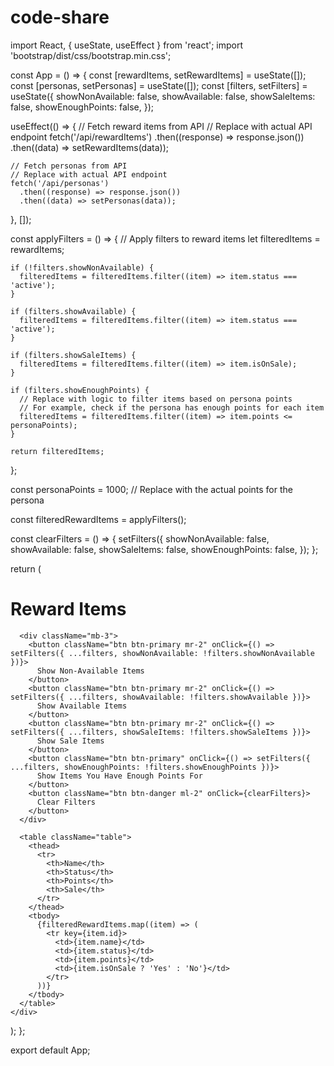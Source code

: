 # code-share
import React, { useState, useEffect } from 'react';
import 'bootstrap/dist/css/bootstrap.min.css';

const App = () => {
  const [rewardItems, setRewardItems] = useState([]);
  const [personas, setPersonas] = useState([]);
  const [filters, setFilters] = useState({
    showNonAvailable: false,
    showAvailable: false,
    showSaleItems: false,
    showEnoughPoints: false,
  });

  useEffect(() => {
    // Fetch reward items from API
    // Replace with actual API endpoint
    fetch('/api/rewardItems')
      .then((response) => response.json())
      .then((data) => setRewardItems(data));

    // Fetch personas from API
    // Replace with actual API endpoint
    fetch('/api/personas')
      .then((response) => response.json())
      .then((data) => setPersonas(data));
  }, []);

  const applyFilters = () => {
    // Apply filters to reward items
    let filteredItems = rewardItems;

    if (!filters.showNonAvailable) {
      filteredItems = filteredItems.filter((item) => item.status === 'active');
    }

    if (filters.showAvailable) {
      filteredItems = filteredItems.filter((item) => item.status === 'active');
    }

    if (filters.showSaleItems) {
      filteredItems = filteredItems.filter((item) => item.isOnSale);
    }

    if (filters.showEnoughPoints) {
      // Replace with logic to filter items based on persona points
      // For example, check if the persona has enough points for each item
      filteredItems = filteredItems.filter((item) => item.points <= personaPoints);
    }

    return filteredItems;
  };

  const personaPoints = 1000; // Replace with the actual points for the persona

  const filteredRewardItems = applyFilters();

  const clearFilters = () => {
    setFilters({
      showNonAvailable: false,
      showAvailable: false,
      showSaleItems: false,
      showEnoughPoints: false,
    });
  };

  return (
    <div className="container mt-5">
      <h1>Reward Items</h1>

      <div className="mb-3">
        <button className="btn btn-primary mr-2" onClick={() => setFilters({ ...filters, showNonAvailable: !filters.showNonAvailable })}>
          Show Non-Available Items
        </button>
        <button className="btn btn-primary mr-2" onClick={() => setFilters({ ...filters, showAvailable: !filters.showAvailable })}>
          Show Available Items
        </button>
        <button className="btn btn-primary mr-2" onClick={() => setFilters({ ...filters, showSaleItems: !filters.showSaleItems })}>
          Show Sale Items
        </button>
        <button className="btn btn-primary" onClick={() => setFilters({ ...filters, showEnoughPoints: !filters.showEnoughPoints })}>
          Show Items You Have Enough Points For
        </button>
        <button className="btn btn-danger ml-2" onClick={clearFilters}>
          Clear Filters
        </button>
      </div>

      <table className="table">
        <thead>
          <tr>
            <th>Name</th>
            <th>Status</th>
            <th>Points</th>
            <th>Sale</th>
          </tr>
        </thead>
        <tbody>
          {filteredRewardItems.map((item) => (
            <tr key={item.id}>
              <td>{item.name}</td>
              <td>{item.status}</td>
              <td>{item.points}</td>
              <td>{item.isOnSale ? 'Yes' : 'No'}</td>
            </tr>
          ))}
        </tbody>
      </table>
    </div>
  );
};

export default App;
